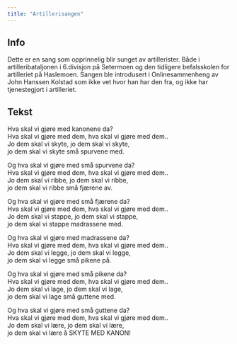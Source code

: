 ```yaml
---
title: "Artillerisangen"
---
```


Info
----

Dette er en sang som opprinnelig blir sunget av artillerister. Både i
artilleribataljonen i 6.divisjon på Setermoen og den tidligere
befalsskolen for artilleriet på Haslemoen. Sangen ble introdusert i
Onlinesammenheng av John Hanssen Kolstad som ikke vet hvor han har den
fra, og ikke har tjenestegjort i artilleriet.

Tekst
-----

Hva skal vi gjøre med kanonene da?  
Hva skal vi gjøre med dem, hva skal vi gjøre med dem..  
Jo dem skal vi skyte, jo dem skal vi skyte,  
jo dem skal vi skyte små spurvene med.

Og hva skal vi gjøre med små spurvene da?  
Hva skal vi gjøre med dem, hva skal vi gjøre med dem..  
Jo dem skal vi ribbe, jo dem skal vi ribbe,  
jo dem skal vi ribbe små fjærene av.

Og hva skal vi gjøre med små fjærene da?  
Hva skal vi gjøre med dem, hva skal vi gjøre med dem..  
Jo dem skal vi stappe, jo dem skal vi stappe,  
jo dem skal vi stappe madrassene med.

Og hva skal vi gjøre med madrassene da?  
Hva skal vi gjøre med dem, hva skal vi gjøre med dem..  
Jo dem skal vi legge, jo dem skal vi legge,  
jo dem skal vi legge små pikene på.

Og hva skal vi gjøre med små pikene da?  
Hva skal vi gjøre med dem, hva skal vi gjøre med dem..  
Jo dem skal vi lage, jo dem skal vi lage,  
jo dem skal vi lage små guttene med.

Og hva skal vi gjøre med små guttene da?  
Hva skal vi gjøre med dem, hva skal vi gjøre med dem..  
Jo dem skal vi lære, jo dem skal vi lære,  
jo dem skal vi lære å SKYTE MED KANON!